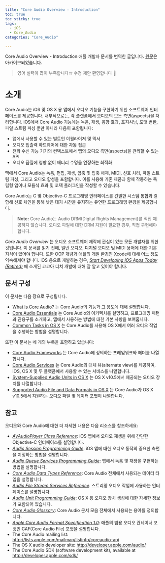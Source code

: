 ```yaml
---
title: "Core Audio Overview - Introduction"
toc: true
toc_sticky: true
tags:
  - iOS
  - Core_Audio
categories: "Core_Audio"

---
```


Core Audio Overview - Introduction 애플 개발자 문서를 번역한 글입니다. [원문](https://developer.apple.com/library/archive/documentation/MusicAudio/Conceptual/CoreAudioOverview/Introduction/Introduction.html#//apple_ref/doc/uid/TP40003577-CH1-SW1)은 아카이브되었습니다.

> 영어 실력이 많이 부족합니다ㅠ 수정 제안 환영합니다 :raised_hands:

# 소개

Core Audio는 iOS 및 OS X 용 앱에서 오디오 기능을 구현하기 위한 소프트웨어 인터페이스를 제공합니다. 내부적으로는, 각 플랫폼에서 오디오의 모든 측면(aspects)을 처리합니다. iOS에서 Core Audio 기능에는 녹음, 재생, 음향 효과, 포지셔닝, 포맷 변환, 파일 스트림 파싱 뿐만 아니라 다음이 포함됩니다:

- 앱에서 사용할 수 있는 빌트인 이퀄라이저 및 믹서
- 오디오 입출력 하드웨어에 대한 자동 접근
- 전화 수신 가능 기기의 컨텍스트에서 앱의 오디오 측면(aspects)을 관리할 수 있는 API
- 오디오 품질에 영향 없이 배터리 수명을 연장하는 최적화

맥에서 Core Audio는 녹음, 편집, 재생, 압축 및 압축 해제, MIDI, 신호 처리, 파일 스트림 파싱, 그리고 오디오 합성을 포함합니다. 이를 사용해 기존 제품과 함께 작동하는 독립형 앱이나 모듈식 효과 및 코덱 플러그인을 작성할 수 있습니다.

Core Audio는 C 및 Objective-C 프로그래밍 인터페이스를 긴밀한 시스템 통합과 결합해 신호 체인을 통해 낮은 대기 시간을 유지하는 유연한 프로그래밍 환경을 제공합니다. 

> **Note:** Core Audio는 Audio DRM(Digital Rights Management)를 직접 제공하지 않습니다. 오디오 파일에 대한 DRM 지원이 필요한 경우, 직접 구현해야 합니다.

*Core Audio Overview* 는 오디오 소프트웨어 제작에 관심이 있는 모든 개발자를 위한 것입니다. 이 문서를 읽기 전에, 일반 오디오, 디지털 오디오 및 MIDI 용어에 대한 기본 지식이 있어야 합니다. 또한 OOP 개념과 애플의 개발 환경인 Xcode에 대해 어느 정도 익숙해져야 합니다. iOS 용으로 개발하는 경우, *[Start Developing iOS Apps Today (Retired)](https://developer.apple.com/library/archive/referencelibrary/GettingStarted/RoadMapiOS-Legacy/index.html#//apple_ref/doc/uid/TP40011343)* 에 소개된 코코아 터치 개발에 대해 잘 알고 있어야 합니다.

## 문서 구성

이 문서는 다음 장으로 구성됩니다.

- [What Is Core Audio?](https://developer.apple.com/library/archive/documentation/MusicAudio/Conceptual/CoreAudioOverview/WhatisCoreAudio/WhatisCoreAudio.html#//apple_ref/doc/uid/TP40003577-CH3-SW1) 는 Core Audio의 기능과 그 용도에 대해 설명합니다.
- [Core Audio Essentials](https://developer.apple.com/library/archive/documentation/MusicAudio/Conceptual/CoreAudioOverview/CoreAudioEssentials/CoreAudioEssentials.html#//apple_ref/doc/uid/TP40003577-CH10-SW1) 는 Core Audio의 아키텍처를 설명하고, 프로그래밍 패턴과 관용구를 소개하고, 앱에서 사용하는 방법에 대한 기본 사항을 보여줍니다.
- [Common Tasks in OS X](https://developer.apple.com/library/archive/documentation/MusicAudio/Conceptual/CoreAudioOverview/ARoadmaptoCommonTasks/ARoadmaptoCommonTasks.html#//apple_ref/doc/uid/TP40003577-CH6-SW1) 는 Core Audio를 사용해 OS X에서 여러 오디오 작업을 수행하는 방법을 설명합니다.

또한 이 문서는 네 개의 부록을 포함하고 있습니다:

- [Core Audio Frameworks](https://developer.apple.com/library/archive/documentation/MusicAudio/Conceptual/CoreAudioOverview/CoreAudioFrameworks/CoreAudioFrameworks.html#//apple_ref/doc/uid/TP40003577-CH9-SW1) 는 Core Audio에 정의하는 프레임워크와 헤더를 나열합니다.
- [Core Audio Services](https://developer.apple.com/library/archive/documentation/MusicAudio/Conceptual/CoreAudioOverview/WhatsinCoreAudio/WhatsinCoreAudio.html#//apple_ref/doc/uid/TP40003577-CH4-SW4) 는 Core Audio의 대체 뷰(alternate view)를 제공하여, iOS, OS X 및 두 플랫폼에서 사용할 수 있는 서비스를 나열합니다.
- [System-Supplied Audio Units in OS X](https://developer.apple.com/library/archive/documentation/MusicAudio/Conceptual/CoreAudioOverview/SystemAudioUnits/SystemAudioUnits.html#//apple_ref/doc/uid/TP40003577-CH8-SW2) 는 OS X v10.5에서 제공되는 오디오 장치를 나열합니다.
- [Supported Audio File and Data Formats in OS X](https://developer.apple.com/library/archive/documentation/MusicAudio/Conceptual/CoreAudioOverview/SupportedAudioFormatsMacOSX/SupportedAudioFormatsMacOSX.html#//apple_ref/doc/uid/TP40003577-CH7-SW1) 는 Core Audio가 OS X v10.5에서 지원하는 오디오 파일 및 데이터 포맷이 나열합니다.

## 참고

오디오와 Core Audio에 대한 더 자세한 내용은 다음 리소스를 참조하세요:

- *[AVAudioPlayer Class Reference](https://developer.apple.com/documentation/avfoundation/avaudioplayer)*: iOS 앱에서 오디오 재생을 위해 간단한 Objective-C 인터페이스를 설명합니다.
- *[Audio Session Programming Guide](https://developer.apple.com/library/archive/documentation/Audio/Conceptual/AudioSessionProgrammingGuide/Introduction/Introduction.html#//apple_ref/doc/uid/TP40007875)*: iOS 앱에 대한 오디오 동작의 중요한 측면을 지정하는 방법을 설명합니다. 
- *[Audio Queue Services Programming Guide](https://developer.apple.com/library/archive/documentation/MusicAudio/Conceptual/AudioQueueProgrammingGuide/Introduction/Introduction.html#//apple_ref/doc/uid/TP40005343)*: 앱에서 녹음 및 재생을 구현하는 방법을 설명합니다.
- *[Core Audio Data Types Reference](https://developer.apple.com/documentation/coreaudio/core_audio_data_types)*: Core Audio 전체에서 사용되는 데이터 타입을 설명합니다.
- *[Audio File Stream Services Reference](https://developer.apple.com/documentation/audiotoolbox/audio_file_stream_services)*: 스트리밍 오디오 작업에 사용하는 인터페이스를 설명합니다.
- *[Audio Unit Programming Guide](https://developer.apple.com/library/archive/documentation/MusicAudio/Conceptual/AudioUnitProgrammingGuide/Introduction/Introduction.html#//apple_ref/doc/uid/TP40003278)*: OS X 용 오디오 장치 생성에 대한 자세한 정보가 포함되어 있습니다.
- *[Core Audio Glossary](https://developer.apple.com/library/archive/documentation/MusicAudio/Reference/CoreAudioGlossary/Introduction/Introduction.html#//apple_ref/doc/uid/TP40004453)*: Core Audio 문서 모음 전체에서 사용되는 용어를 정의합니다.
- *[Apple Core Audio Format Specification 1.0](https://developer.apple.com/library/archive/documentation/MusicAudio/Reference/CAFSpec/CAF_intro/CAF_intro.html#//apple_ref/doc/uid/TP40001862)*: 애플의 범용 오디오 컨테이너 포맷인 CAF(Core Audio File) 포맷을 설명합니다.
- The Core Audio mailing list: http://lists.apple.com/mailman/listinfo/coreaudio-api
- The OS X audio developer site: http://developer.apple.com/audio/
- The Core Audio SDK (software development kit), available at http://developer.apple.com/sdk/


